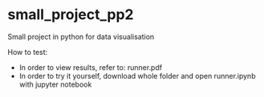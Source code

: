 # small_project_pp2
Small project in python for data visualisation

How to test:
* In order to view results, refer to: runner.pdf
* In order to try it yourself, download whole folder and open runner.ipynb with jupyter notebook
